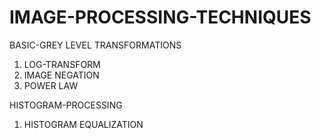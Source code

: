 # IMAGE-PROCESSING-TECHNIQUES

BASIC-GREY  LEVEL  TRANSFORMATIONS
1.  LOG-TRANSFORM
2.  IMAGE  NEGATION
3.  POWER  LAW

HISTOGRAM-PROCESSING
1.  HISTOGRAM  EQUALIZATION
